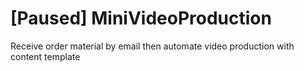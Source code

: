 # [Paused] MiniVideoProduction 
Receive order material by email then automate video production with content template
